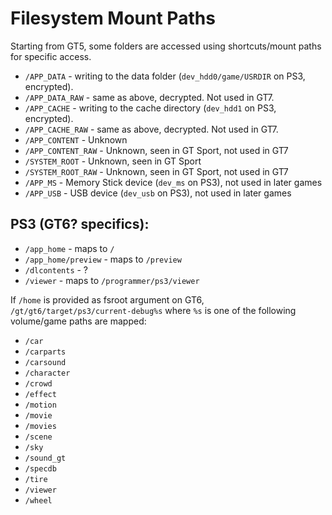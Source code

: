 # Filesystem Mount Paths

Starting from GT5, some folders are accessed using shortcuts/mount paths for specific access.

* `/APP_DATA` - writing to the data folder (`dev_hdd0/game/USRDIR` on PS3, encrypted).
* `/APP_DATA_RAW` - same as above, decrypted. Not used in GT7.
* `/APP_CACHE` - writing to the cache directory (`dev_hdd1` on PS3, encrypted).
* `/APP_CACHE_RAW` - same as above, decrypted. Not used in GT7.
* `/APP_CONTENT` - Unknown
* `/APP_CONTENT_RAW` - Unknown, seen in GT Sport, not used in GT7
* `/SYSTEM_ROOT` - Unknown, seen in GT Sport
* `/SYSTEM_ROOT_RAW` - Unknown, seen in GT Sport, not used in GT7
* `/APP_MS` - Memory Stick device (`dev_ms` on PS3), not used in later games
* `/APP_USB` - USB device (`dev_usb` on PS3), not used in later games

## PS3 (GT6? specifics):

* `/app_home` - maps to `/`
* `/app_home/preview` - maps to `/preview`
* `/dlcontents` - ?
* `/viewer` - maps to `/programmer/ps3/viewer`

If `/home` is provided as fsroot argument on GT6, `/gt/gt6/target/ps3/current-debug%s` where `%s` is one of the following volume/game paths are mapped:

* `/car`
* `/carparts`
* `/carsound`
* `/character`
* `/crowd`
* `/effect`
* `/motion`
* `/movie`
* `/movies`
* `/scene`
* `/sky`
* `/sound_gt`
* `/specdb`
* `/tire`
* `/viewer`
* `/wheel`
